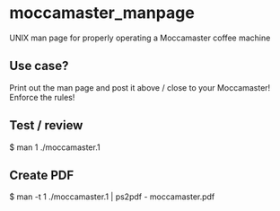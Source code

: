 # moccamaster_manpage
UNIX man page for properly operating a Moccamaster coffee machine

## Use case?

Print out the man page and post it above / close to your Moccamaster! Enforce the rules!

## Test / review

$ man 1 ./moccamaster.1


## Create PDF

$ man -t 1 ./moccamaster.1 | ps2pdf - moccamaster.pdf

